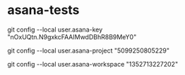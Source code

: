 asana-tests
===========

git config --local user.asana-key "nOxUQtn.N9gxkcFAAIMwdDBhR8B9MeY0"

git config --local user.asana-project "5099250805229"

git config --local user.asana-workspace "1352713227202"


